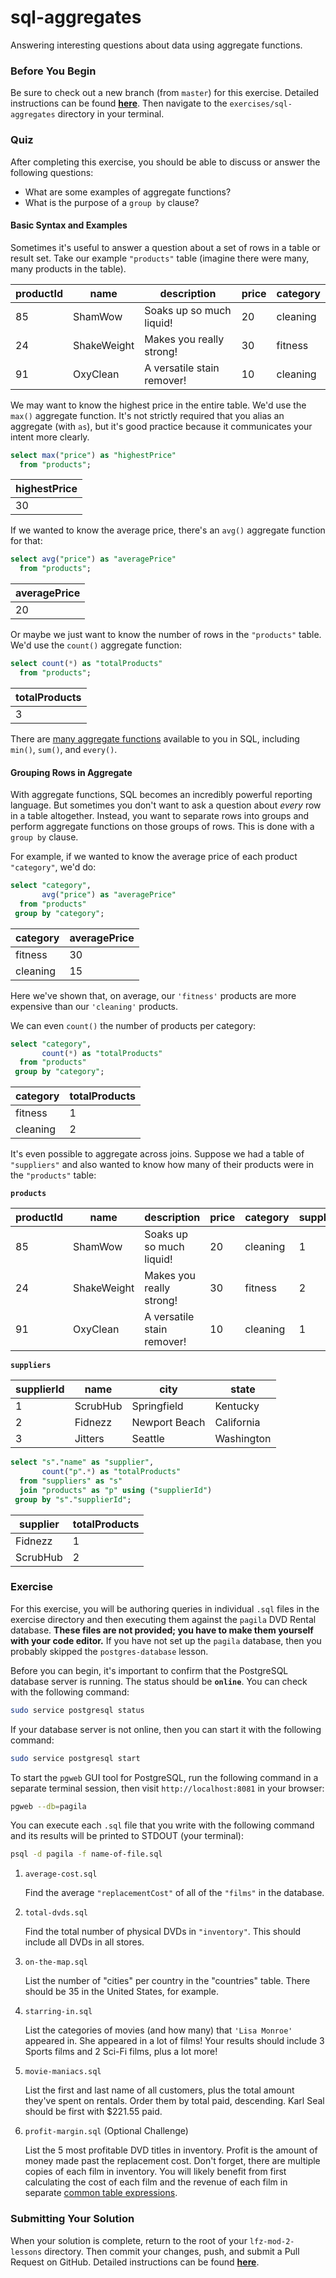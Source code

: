 # sql-aggregates

Answering interesting questions about data using aggregate functions.

### Before You Begin

Be sure to check out a new branch (from `master`) for this exercise. Detailed instructions can be found [**here**](../../guides/before-each-exercise.md). Then navigate to the `exercises/sql-aggregates` directory in your terminal.

### Quiz

After completing this exercise, you should be able to discuss or answer the following questions:

- What are some examples of aggregate functions?
- What is the purpose of a `group by` clause?

#### Basic Syntax and Examples

Sometimes it's useful to answer a question about a set of rows in a table or result set. Take our example `"products"` table (imagine there were many, many products in the table).

| productId | name        | description                | price | category |
|-----------|-------------|----------------------------|-------|----------|
| 85        | ShamWow     | Soaks up so much liquid!   | 20    | cleaning |
| 24        | ShakeWeight | Makes you really strong!   | 30    | fitness  |
| 91        | OxyClean    | A versatile stain remover! | 10    | cleaning |

 We may want to know the highest price in the entire table. We'd use the `max()` aggregate function. It's not strictly required that you alias an aggregate (with `as`), but it's good practice because it communicates your intent more clearly.

```sql
select max("price") as "highestPrice"
  from "products";
```

| highestPrice |
|--------------|
| 30           |

If we wanted to know the average price, there's an `avg()` aggregate function for that:

```sql
select avg("price") as "averagePrice"
  from "products";
```

| averagePrice |
|--------------|
| 20           |

Or maybe we just want to know the number of rows in the `"products"` table. We'd use the `count()` aggregate function:

```sql
select count(*) as "totalProducts"
  from "products";
```

| totalProducts |
|---------------|
| 3             |

There are [many aggregate functions](https://www.postgresql.org/docs/10/functions-aggregate.html) available to you in SQL, including `min()`, `sum()`, and `every()`.

#### Grouping Rows in Aggregate

With aggregate functions, SQL becomes an incredibly powerful reporting language. But sometimes you don't want to ask a question about _every_ row in a table altogether. Instead, you want to separate rows into groups and perform aggregate functions on those groups of rows. This is done with a `group by` clause.

For example, if we wanted to know the average price of each product `"category"`, we'd do:

```sql
select "category",
       avg("price") as "averagePrice"
  from "products"
 group by "category";
```

| category | averagePrice |
|----------|--------------|
| fitness  | 30           |
| cleaning | 15           |

Here we've shown that, on average, our `'fitness'` products are more expensive than our `'cleaning'` products.

We can even `count()` the number of products per category:

```sql
select "category",
       count(*) as "totalProducts"
  from "products"
 group by "category";
```

| category | totalProducts |
|----------|---------------|
| fitness  | 1             |
| cleaning | 2             |

It's even possible to aggregate across joins. Suppose we had a table of `"suppliers"` and also wanted to know how many of their products were in the `"products"` table:

**`products`**

| productId | name        | description                | price | category | supplierId |
|-----------|-------------|----------------------------|-------|----------|------------|
| 85        | ShamWow     | Soaks up so much liquid!   | 20    | cleaning | 1          |
| 24        | ShakeWeight | Makes you really strong!   | 30    | fitness  | 2          |
| 91        | OxyClean    | A versatile stain remover! | 10    | cleaning | 1          |

**`suppliers`**

| supplierId | name     | city          | state      |
|------------|----------|---------------|------------|
| 1          | ScrubHub | Springfield   | Kentucky   |
| 2          | Fidnezz  | Newport Beach | California |
| 3          | Jitters  | Seattle       | Washington |

```sql
select "s"."name" as "supplier",
       count("p".*) as "totalProducts"
  from "suppliers" as "s"
  join "products" as "p" using ("supplierId")
 group by "s"."supplierId";
```

| supplier | totalProducts |
|----------|---------------|
| Fidnezz  | 1             |
| ScrubHub | 2             |

### Exercise

For this exercise, you will be authoring queries in individual `.sql` files in the exercise directory and then executing them against the `pagila` DVD Rental database. **These files are not provided; you have to make them yourself with your code editor.** If you have not set up the `pagila` database, then you probably skipped the `postgres-database` lesson.

Before you can begin, it's important to confirm that the PostgreSQL database server is running. The status should be **`online`**. You can check with the following command:

```bash
sudo service postgresql status
```

If your database server is not online, then you can start it with the following command:

```bash
sudo service postgresql start
```

To start the `pgweb` GUI tool for PostgreSQL, run the following command in a separate terminal session, then visit `http://localhost:8081` in your browser:

```bash
pgweb --db=pagila
```

You can execute each `.sql` file that you write with the following command and its results will be printed to STDOUT (your terminal):

```bash
psql -d pagila -f name-of-file.sql
```

1. `average-cost.sql`

    Find the average `"replacementCost"` of all of the `"films"` in the database.

1. `total-dvds.sql`

    Find the total number of physical DVDs in `"inventory"`. This should include all DVDs in all stores.

1. `on-the-map.sql`

    List the number of "cities" per country in the "countries" table. There should be 35 in the United States, for example.

1. `starring-in.sql`

    List the categories of movies (and how many) that `'Lisa Monroe'` appeared in. She appeared in a lot of films! Your results should include 3 Sports films and 2 Sci-Fi films, plus a lot more!

1. `movie-maniacs.sql`

    List the first and last name of all customers, plus the total amount they've spent on rentals. Order them by total paid, descending. Karl Seal should be first with $221.55 paid.

1. `profit-margin.sql` (Optional Challenge)

    List the 5 most profitable DVD titles in inventory. Profit is the amount of money made past the replacement cost. Don't forget, there are multiple copies of each film in inventory. You will likely benefit from first calculating the cost of each film and the revenue of each film in separate [common table expressions](https://www.postgresqltutorial.com/postgresql-cte/).

### Submitting Your Solution

When your solution is complete, return to the root of your `lfz-mod-2-lessons` directory. Then commit your changes, push, and submit a Pull Request on GitHub. Detailed instructions can be found [**here**](../../guides/after-each-exercise.md).
